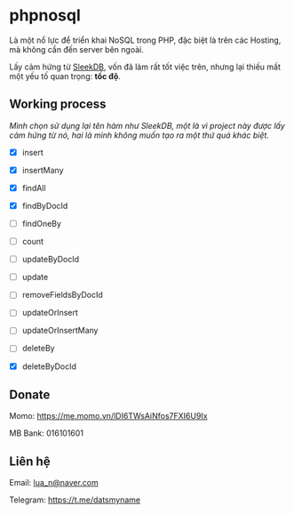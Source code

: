# phpnosql
Là một nổ lực để triển khai NoSQL trong PHP, đặc biệt là trên các Hosting, mà không cần đến server bên ngoài.

Lấy cảm hứng từ [SleekDB](https://sleekdb.github.io/), vốn đã làm rất tốt việc trên, nhưng lại thiếu mất một yếu tố quan trọng: **tốc độ**.


## Working process
*Mình chọn sử dụng lại tên hàm như SleekDB, một là vì project này được lấy cảm hứng từ nó, hai là mình không muốn tạo ra một thứ quá khác biệt.*
 - [x] insert
 - [x] insertMany
 - [x] findAll
 - [x] findByDocId
 - [ ] findOneBy
 - [ ] count
 - [ ] updateByDocId
 - [ ] update
 - [ ] removeFieldsByDocId
 - [ ] updateOrInsert
 - [ ] updateOrInsertMany
 - [ ] deleteBy
 - [x] deleteByDocId


## Donate
Momo: https://me.momo.vn/lDI6TWsAiNfos7FXI6U9Ix

MB Bank: 016101601


## Liên hệ
Email: lua_n@naver.com

Telegram: https://t.me/datsmyname